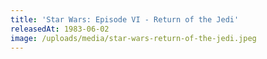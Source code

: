 ```yaml
---
title: 'Star Wars: Episode VI - Return of the Jedi'
releasedAt: 1983-06-02
image: /uploads/media/star-wars-return-of-the-jedi.jpeg
---
```

